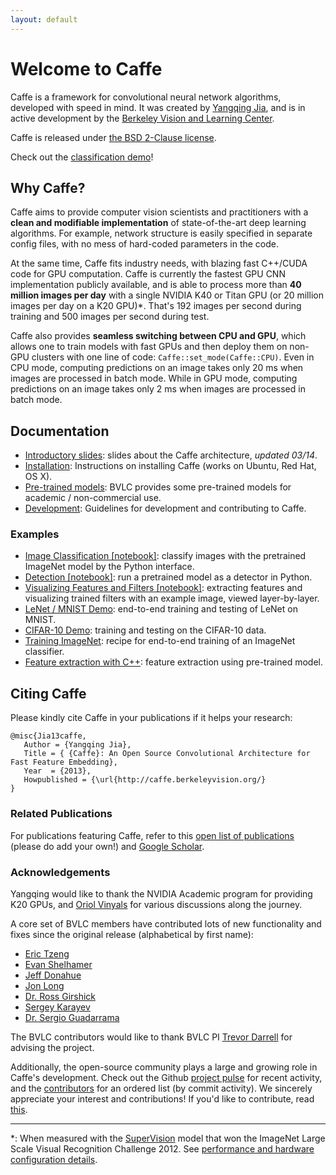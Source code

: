 ```yaml
---
layout: default
---
```

# Welcome to Caffe

Caffe is a framework for convolutional neural network algorithms, developed with speed in mind.
It was created by [Yangqing Jia](http://daggerfs.com), and is in active development by the [Berkeley Vision and Learning Center](http://bvlc.eecs.berkeley.edu).

Caffe is released under [the BSD 2-Clause license](https://github.com/BVLC/caffe/blob/master/LICENSE).

Check out the [classification demo](http://demo.caffe.berkeleyvision.org/)!

<!-- BVLC hosts a quick [classification demo](http://demo.caffe.berkeleyvision.org/) using Caffe. -->

## Why Caffe?

Caffe aims to provide computer vision scientists and practitioners with a **clean and modifiable implementation** of state-of-the-art deep learning algorithms.
For example, network structure is easily specified in separate config files, with no mess of hard-coded parameters in the code.

At the same time, Caffe fits industry needs, with blazing fast C++/CUDA code for GPU computation.
Caffe is currently the fastest GPU CNN implementation publicly available, and is able to process more than **40 million images per day** with a single NVIDIA K40 or Titan GPU (or 20 million images per day on a K20 GPU)\*. That's 192 images per second during training and 500 images per second during test.

Caffe also provides **seamless switching between CPU and GPU**, which allows one to train models with fast GPUs and then deploy them on non-GPU clusters with one line of code: `Caffe::set_mode(Caffe::CPU)`.
Even in CPU mode, computing predictions on an image takes only 20 ms when images are processed in batch mode. While in GPU mode, computing predictions on an image takes only 2 ms when images are processed in batch mode.

## Documentation

* [Introductory slides](https://www.dropbox.com/s/10fx16yp5etb8dv/caffe-presentation.pdf): slides about the Caffe architecture, *updated 03/14*.
* [Installation](/installation.html): Instructions on installing Caffe (works on Ubuntu, Red Hat, OS X).
* [Pre-trained models](/getting_pretrained_models.html): BVLC provides some pre-trained models for academic / non-commercial use.
* [Development](/development.html): Guidelines for development and contributing to Caffe.

### Examples

* [Image Classification \[notebook\]][imagenet_classification]: classify images with the pretrained ImageNet model by the Python interface.
* [Detection \[notebook\]][detection]: run a pretrained model as a detector in Python.
* [Visualizing Features and Filters \[notebook\]][visualizing_filters]: extracting features and visualizing trained filters with an example image, viewed layer-by-layer.
* [LeNet / MNIST Demo](/mnist.html): end-to-end training and testing of LeNet on MNIST.
* [CIFAR-10 Demo](/cifar10.html): training and testing on the CIFAR-10 data.
* [Training ImageNet](/imagenet_training.html): recipe for end-to-end training of an ImageNet classifier.
* [Feature extraction with C++](/feature_extraction.html): feature extraction using pre-trained model.

[imagenet_classification]:  http://nbviewer.ipython.org/github/BVLC/caffe/blob/master/examples/imagenet_classification.ipynb
[detection]:   http://nbviewer.ipython.org/github/BVLC/caffe/blob/master/examples/detection.ipynb
[visualizing_filters]:  http://nbviewer.ipython.org/github/BVLC/caffe/blob/master/examples/filter_visualization.ipynb

## Citing Caffe

Please kindly cite Caffe in your publications if it helps your research:

    @misc{Jia13caffe,
       Author = {Yangqing Jia},
       Title = { {Caffe}: An Open Source Convolutional Architecture for Fast Feature Embedding},
       Year  = {2013},
       Howpublished = {\url{http://caffe.berkeleyvision.org/}
    }

### Related Publications

For publications featuring Caffe, refer to this [open list of publications](/publications.html) (please do add your own!) and [Google Scholar](http://scholar.google.com/scholar?oi=bibs&hl=en&cites=17333247995453974016).

### Acknowledgements

Yangqing would like to thank the NVIDIA Academic program for providing K20 GPUs, and [Oriol Vinyals](http://www1.icsi.berkeley.edu/~vinyals/) for various discussions along the journey.

A core set of BVLC members have contributed lots of new functionality and fixes since the original release (alphabetical by first name):

- [Eric Tzeng](https://github.com/erictzeng)
- [Evan Shelhamer](http://imaginarynumber.net/)
- [Jeff Donahue](http://jeffdonahue.com/)
- [Jon Long](https://github.com/longjon)
- [Dr. Ross Girshick](http://www.cs.berkeley.edu/~rbg/)
- [Sergey Karayev](http://sergeykarayev.com/)
- [Dr. Sergio Guadarrama](http://www.eecs.berkeley.edu/~sguada/)

The BVLC contributors would like to thank BVLC PI [Trevor Darrell](http://www.eecs.berkeley.edu/~trevor/) for advising the project.

Additionally, the open-source community plays a large and growing role in Caffe's development.
Check out the Github [project pulse](https://github.com/BVLC/caffe/pulse) for recent activity, and the [contributors](https://github.com/BVLC/caffe/graphs/contributors) for an ordered list (by commit activity).
We sincerely appreciate your interest and contributions!
If you'd like to contribute, read [this](development.html).

---

\*: When measured with the [SuperVision](http://www.image-net.org/challenges/LSVRC/2012/supervision.pdf) model that won the ImageNet Large Scale Visual Recognition Challenge 2012. See [performance and hardware configuration details](/performance_hardware.html).
